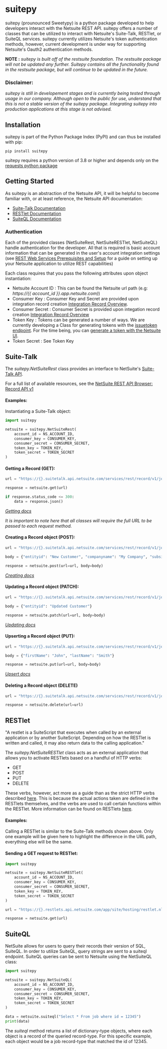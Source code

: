 # suitepy

suitepy (prounounced Sweetypy) is a python package developed to help developers interact with the Netsuite REST API. suitepy offers a number of classes that can be utilized to interact with Netsuite's Suite-Talk, RESTlet, or SuiteQL services. suitepy currently utilizes Netsuite's token authentication methods, however, current development is under way for supporting Netsuite's Oauth2 authentication methods. 

__NOTE :__ _suitepy is built off of the restsuite foundation. The restsuite package will not be updated any further. Suitepy contains all the functionality found in the restsuite package, but will continue to be updated in the future._

### Disclaimer:  

*suitepy is still in developement stages and is currently being tested through usage in our company. Although open to the public for use, understand that this is not a stable version of the suitepy package. Integrating suitepy into production applications at this stage is not advised.*

## Installation

suitepy is part of the Python Package Index (PyPI) and can thus be installed with pip:

```
pip install suitepy
```

suitepy requires a python version of 3.8 or higher and depends only on the [requests python package](https://requests.readthedocs.io/en/latest/) 


## Getting Started

As suitepy is an abstraction of the Netsuite API, it will be helpful to become familiar with, or at least reference, the Netsuite API documentation:

- [Suite-Talk Documentation](https://docs.oracle.com/en/cloud/saas/netsuite/ns-online-help/chapter_1540391670.html)
- [RESTlet Documentation](https://docs.oracle.com/en/cloud/saas/netsuite/ns-online-help/section_N2970701.html)
- [SuiteQL Documentation](https://docs.oracle.com/en/cloud/saas/netsuite/ns-online-help/section_156257770590.html)

### Authentication

Each of the provided classes (NetSuiteRest, NetSuiteRESTlet, NetSuiteQL) handle authentication for the developer. All that is required is basic account information that can be generated in the user's account integration settings (see [REST Web Services Prerequisites and Setup](https://docs.oracle.com/en/cloud/saas/netsuite/ns-online-help/section_1544787084.html) for a guide on setting up your Netsuite application to utilize REST capabilities)

Each class requires that you pass the following attributes upon object instantiation:
- Netsuite Account ID : This can be found the Netsuite url path (e.g: *https://{{ account_id }}.app.netsuite.com)*)
- Consumer Key : Consumer Key and Secret are provided upon integration record creation [Integration Record Overview](https://docs.oracle.com/en/cloud/saas/netsuite/ns-online-help/section_4389727047.html).
- Consumer Secret : Consumer Secret is provided upon integation record creation [Integration Record Overview](https://docs.oracle.com/en/cloud/saas/netsuite/ns-online-help/section_4389727047.html)
- Token Key : Tokens can be generated a number of ways. We are currently developing a Class for generating tokens with the [issuetoken endpoint](https://docs.oracle.com/en/cloud/saas/netsuite/ns-online-help/chapter_157017286140.html). For the time being, you can [generate a token with the Netsuite UI](https://docs.oracle.com/en/cloud/saas/netsuite/ns-online-help/bridgehead_4254081947.html).
- Token Secret : See Token Key


## Suite-Talk

The *suitepy.NetSuiteRest* class provides an interface to NetSuite's [Suite-Talk API](https://docs.oracle.com/en/cloud/saas/netsuite/ns-online-help/chapter_1540391670.html). 

For a full list of available resources, see the [NetSuite REST API Browser: Record API v1](https://system.netsuite.com/help/helpcenter/en_US/APIs/REST_API_Browser/record/v1/2022.2/index.html)

#### Examples:

Instantiating a Suite-Talk object:
```python
import suitepy

netsuite = suitepy.NetSuiteRest(
    account_id = NS_ACCOUNT_ID,
    consumer_key = CONSUMER_KEY,
    consumer_secret = CONSUMER_SECRET,
    token_key = TOKEN_KEY,
    token_secret = TOKEN_SECRET
)
```

#### Getting a Record (GET):
```python
url = "https://{}.suitetalk.api.netsuite.com/services/rest/record/v1/job".format(NS_ACCOUNT_ID)

response = netsuite.get(url)

if response.status_code <= 300:
    data = response.json()
```
*[Getting docs]()*

*It is important to note here that all classes will require the full URL to be passed to each request method.*

#### Creating a Record object (POST):
```python
url = "https://{}.suitetalk.api.netsuite.com/services/rest/record/v1/job/12345".format(NS_ACCOUNT_ID)

body = {"entityid": "New Customer", "companyname": "My Company", "subsidiary": {"id": "1"}}

response = netsuite.post(url=url, body=body)
```
*[Creating docs](https://docs.oracle.com/en/cloud/saas/netsuite/ns-online-help/section_1545141395.html)*

#### Updating a Record object (PATCH):
```python
url = "https://{}.suitetalk.api.netsuite.com/services/rest/record/v1/job/12345".format(NS_ACCOUNT_ID)

body = {"entityid": "Updated Customer"}

response = netsuite.patch(url=url, body=body)
```
*[Updating docs](https://docs.oracle.com/en/cloud/saas/netsuite/ns-online-help/section_1545142173.html)*

#### Upserting a Record object (PUT):
```python
url = "https://{}.suitetalk.api.netsuite.com/services/rest/record/v1/job/12345".format(NS_ACCOUNT_ID)

body = {"firstName": "John", "lastName": "Smith"}

response = netsuite.put(url=url, body=body)
```
*[Upsert docs](https://docs.oracle.com/en/cloud/saas/netsuite/ns-online-help/section_156335203191.html)*

#### Deleting a Record object (DELETE)
```python
url = "https://{}.suitetalk.api.netsuite.com/services/rest/record/v1/job/12345".format(NS_ACCOUNT_ID)

response = netsuite.delete(url=url)
```

## RESTlet

"A restlet is a SuiteScript that executes when called by an external application or by another SuiteScript. Depending on how the RESTlet is written and called, it may also return data to the calling application."

The *suitepy.NetSuiteRESTlet* class acts as an external application that allows you to activate RESTlets based on a handful of HTTP verbs:

- GET
- POST
- PUT
- DELETE

These verbs, however, act more as a guide than as the strict HTTP verbs described [here](https://www.w3schools.in/http/http-request-methods). This is because the actual actions taken are defined in the RESTlets themselves, and the verbs are used to call certain functions within the RESTlet. More information can be found on RESTlets [here](https://docs.oracle.com/en/cloud/saas/netsuite/ns-online-help/section_N2970701.html).

#### Examples:

Calling a RESTlet is similar to the Suite-Talk methods shown above. Only one example will be given here to highlight the difference in the URL path, everything else will be the same.

#### Sending a GET request to RESTlet:
```python
import suitepy

netsuite = suitepy.NetSuiteRESTlet(
    account_id = NS_ACCOUNT_ID,
    consumer_key = CONSUMER_KEY,
    consumer_secret = CONSUMER_SECRET,
    token_key = TOKEN_KEY,
    token_secret = TOKEN_SECRET
)

url = "https://{}.restlets.api.netsuite.com/app/site/hosting/restlet.nl?script={}&deploy={}".format(NS_ACCOUNT_ID, SCRIPT_ID, DEPLOYMENT_ID)

response = netsuite.get(url)
```

## SuiteQL

NetSuite allows for users to query their records their version of SQL, SuiteQL. In order to utilize SuiteQL, query strings are sent to a suiteql endpoint. SuiteQL queries can be sent to Netsuite using the NetSuiteQL class:

```python
import suitepy

netsuite = suitepy.NetSuiteQL(
    account_id = NS_ACCOUNT_ID,
    consumer_key = CONSUMER_KEY,
    consumer_secret = CONSUMER_SECRET,
    token_key = TOKEN_KEY,
    token_secret = TOKEN_SECRET
)

data = netsuite.suiteql("Select * From job where id = 12345")
print(data)
```

The *suiteql* method returns a list of dictionary-type objects, where each object is a record of the queried record-type. For this specific example, each object would be a job record-type that matched the id of 12345.